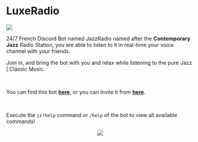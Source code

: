 # LuxeRadio

<img src="https://cdn.discordapp.com/attachments/927336267379798037/955982120675848202/JazzRadio-ReadMe.gif">

<br>

24/7 French Discord Bot named JazzRadio named after the **Contemporary Jazz** Radio Station, you are able to listen to it in real-time your voice channel with your friends.

Join in, and bring the bot with you and relax while listening to the pure Jazz | Classic Music.

<br>

You can find this bot <a href="https://top.gg/bot/955048681025978438"><b>here</b></a>, or you can invite it from <a href="https://top.gg/bot/955048681025978438/invite"><b>here</b></a>.

<br>

Execute the `jz!help` command or `/help` of the bot to view all available commands!

<p align="center">
<img src="https://cdn.discordapp.com/attachments/927336267379798037/965497235850809386/unknown.png"/>
</p>
